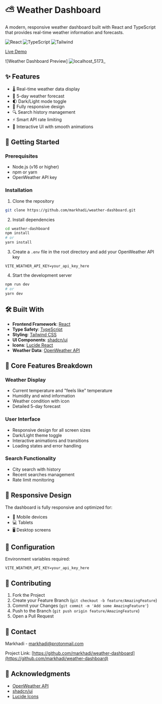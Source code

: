 # ⛅ Weather Dashboard

A modern, responsive weather dashboard built with React and TypeScript that provides real-time weather information and forecasts.

![React](https://img.shields.io/badge/React-18.x-blue) ![TypeScript](https://img.shields.io/badge/TypeScript-5.x-blue) ![Tailwind](https://img.shields.io/badge/Tailwind_CSS-3.x-blue)

[Live Demo](https://weather-dashboard-mrm.vercel.app/)

![Weather Dashboard Preview]
![localhost_5173_](https://github.com/user-attachments/assets/26fdecbc-66f1-449f-9cd9-12f0526b3eea)


## ✨ Features

- 🌡️ Real-time weather data display
- 📅 5-day weather forecast
- 🌓 Dark/Light mode toggle
- 📱 Fully responsive design
- 🔍 Search history management
- ⚡ Smart API rate limiting
- 🎯 Interactive UI with smooth animations

## 🚀 Getting Started

### Prerequisites

- Node.js (v16 or higher)
- npm or yarn
- OpenWeather API key

### Installation

1. Clone the repository

```bash
git clone https://github.com/markhadi/weather-dashboard.git
```

2. Install dependencies

```bash
cd weather-dashboard
npm install
# or
yarn install
```

3. Create a `.env` file in the root directory and add your OpenWeather API key

```env
VITE_WEATHER_API_KEY=your_api_key_here
```

4. Start the development server

```bash
npm run dev
# or
yarn dev
```

## 🛠️ Built With

- **Frontend Framework**: [React](https://reactjs.org/)
- **Type Safety**: [TypeScript](https://www.typescriptlang.org/)
- **Styling**: [Tailwind CSS](https://tailwindcss.com/)
- **UI Components**: [shadcn/ui](https://ui.shadcn.com/)
- **Icons**: [Lucide React](https://lucide.dev/)
- **Weather Data**: [OpenWeather API](https://openweathermap.org/api)

## 🎯 Core Features Breakdown

### Weather Display

- Current temperature and "feels like" temperature
- Humidity and wind information
- Weather condition with icon
- Detailed 5-day forecast

### User Interface

- Responsive design for all screen sizes
- Dark/Light theme toggle
- Interactive animations and transitions
- Loading states and error handling

### Search Functionality

- City search with history
- Recent searches management
- Rate limit monitoring

## 📱 Responsive Design

The dashboard is fully responsive and optimized for:

- 📱 Mobile devices
- 💻 Tablets
- 🖥️ Desktop screens

## 🔧 Configuration

Environment variables required:

```env
VITE_WEATHER_API_KEY=your_api_key_here
```

## 🤝 Contributing

1. Fork the Project
2. Create your Feature Branch (`git checkout -b feature/AmazingFeature`)
3. Commit your Changes (`git commit -m 'Add some AmazingFeature'`)
4. Push to the Branch (`git push origin feature/AmazingFeature`)
5. Open a Pull Request

## 📧 Contact

Markhadi - [markhadi@protonmail.com](mailto:markhadi@protonmail.com)

Project Link: [https://github.com/markhadi/weather-dashboard](https://github.com/markhadi/weather-dashboard)

## 🙏 Acknowledgments

- [OpenWeather API](https://openweathermap.org/api)
- [shadcn/ui](https://ui.shadcn.com/)
- [Lucide Icons](https://lucide.dev/)
